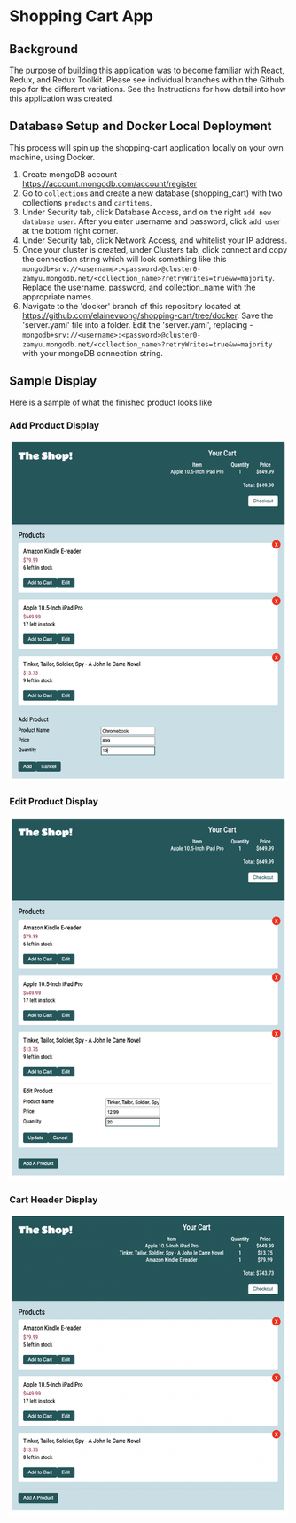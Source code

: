 # Shopping Cart App

## Background
The purpose of building this application was to become familiar with React, Redux, and Redux Toolkit. Please see individual branches within the Github repo for the different variations. See the Instructions for how detail into how this application was created.

## Database Setup and Docker Local Deployment 
This process will spin up the shopping-cart application locally on your own machine, using Docker. 

1. Create mongoDB account - https://account.mongodb.com/account/register
2. Go to `collections` and create a new database (shopping_cart) with two collections `products` and `cartitems`. 
3. Under Security tab, click Database Access, and on the right `add new database user`. After you enter username and password, click `add user` at the bottom right corner.
4. Under Security tab, click Network Access, and whitelist your IP address.
5. Once your cluster is created, under Clusters tab, click connect and copy the connection string which will look something like this `mongodb+srv://<username>:<password>@cluster0-zamyu.mongodb.net/<collection_name>?retryWrites=true&w=majority`. Replace the username, password, and collection_name with the appropriate names. 
6. Navigate to the 'docker' branch of this repository located at https://github.com/elainevuong/shopping-cart/tree/docker. Save the 'server.yaml' file into a folder. Edit the 'server.yaml', replacing - `mongodb+srv://<username>:<password>@cluster0-zamyu.mongodb.net/<collection_name>?retryWrites=true&w=majority` with your mongoDB connection string. 


## Sample Display
Here is a sample of what the finished product looks like

### **Add Product Display**
<img src="client/public/AddProduct.png" title="Add Product Display" width="600px">
<br>

### **Edit Product Display**
<img src="client/public/EditProduct.png" title="Edit Product Display" width="600px">
<br>

### **Cart Header Display**
<img src="client/public/CartHeader.png" title="Cart Header Display" width="600px">
<br>

